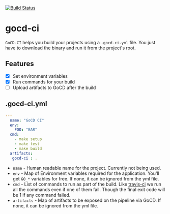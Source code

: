 [![Build Status](https://snap-ci.com/ashwanthkumar/gocd-ci/branch/master/build_image)](https://snap-ci.com/ashwanthkumar/gocd-ci/branch/master)
# gocd-ci

`GoCD-CI` helps you build your projects using a `.gocd-ci.yml` file. You just have to download the binary and run it from the project's root.

## Features
- [x] Set environment variables
- [x] Run commands for your build
- [ ] Upload artifacts to GoCD after the build

## .gocd-ci.yml
```yml
---
  name: "GoCD CI"
  env:
    FOO: "BAR"
  cmd:
    - make setup
    - make test
    - make build
  artifacts:
   gocd-ci : .
```

- `name` - Human readable name for the project. Currently not being used.
- `env` - Map of Environment variables required for the application. You'll get `GO_*` variables for free. If none, it can be ignored from the yml file.
- `cmd` - List of commands to run as part of the build. Like [travis-ci](https://docs.travis-ci.com/user/customizing-the-build/#Customizing-the-Build-Step) we run all the commands even if one of them fail. Though the final exit code will be 1 if any command failed.
- `artifacts` - Map of artifacts to be exposed on the pipeline via GoCD. If none, it can be ignored from the yml file.
